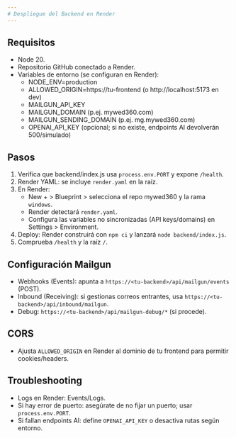 ```yaml
---
# Despliegue del Backend en Render
---
```


## Requisitos
- Node 20.
- Repositorio GitHub conectado a Render.
- Variables de entorno (se configuran en Render):
  - NODE_ENV=production
  - ALLOWED_ORIGIN=https://tu-frontend (o http://localhost:5173 en dev)
  - MAILGUN_API_KEY
  - MAILGUN_DOMAIN (p.ej. mywed360.com)
  - MAILGUN_SENDING_DOMAIN (p.ej. mg.mywed360.com)
  - OPENAI_API_KEY (opcional; si no existe, endpoints AI devolverán 500/simulado)

## Pasos
1. Verifica que backend/index.js usa `process.env.PORT` y expone `/health`.
2. Render YAML: se incluye `render.yaml` en la raíz.
3. En Render:
   - New + > Blueprint > selecciona el repo mywed360 y la rama `windows`.
   - Render detectará `render.yaml`.
   - Configura las variables no sincronizadas (API keys/domains) en Settings > Environment.
4. Deploy: Render construirá con `npm ci` y lanzará `node backend/index.js`.
5. Comprueba `/health` y la raíz `/`.

## Configuración Mailgun
- Webhooks (Events): apunta a `https://<tu-backend>/api/mailgun/events` (POST).
- Inbound (Receiving): si gestionas correos entrantes, usa `https://<tu-backend>/api/inbound/mailgun`.
- Debug: `https://<tu-backend>/api/mailgun-debug/*` (si procede).

## CORS
- Ajusta `ALLOWED_ORIGIN` en Render al dominio de tu frontend para permitir cookies/headers.

## Troubleshooting
- Logs en Render: Events/Logs.
- Si hay error de puerto: asegúrate de no fijar un puerto; usar `process.env.PORT`.
- Si fallan endpoints AI: define `OPENAI_API_KEY` o desactiva rutas según entorno.
